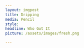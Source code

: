 ```yaml
---
layout: imgpost
title: Dripping
media: Pencil
style: 
headline: Who Got It
picture: /assets/images/fresh.png

---
```




